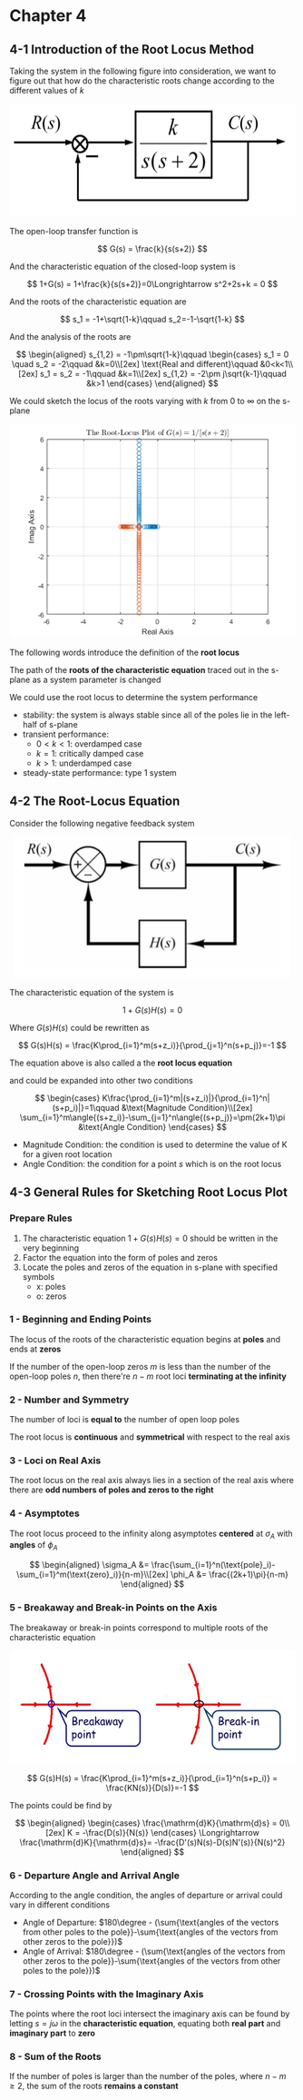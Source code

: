 # Chapter 4

## 4-1 Introduction of the Root Locus Method

Taking the system in the following figure into consideration, we want to figure out that how do the characteristic roots change according to the different values of $k$

<div align = center><img height = 200 src = "../assets/ch4-1.png"></div>

The open-loop transfer function is

$$
G(s) = \frac{k}{s(s+2)}
$$

And the characteristic equation of the closed-loop system is

$$
1+G(s) = 1+\frac{k}{s(s+2)}=0\Longrightarrow s^2+2s+k = 0
$$

And the roots of the characteristic equation are

$$
s_1 = -1+\sqrt{1-k}\qquad s_2=-1-\sqrt{1-k}
$$

And the analysis of the roots are

$$
\begin{aligned}
s_{1,2} = -1\pm\sqrt{1-k}\qquad
\begin{cases}
    s_1 = 0 \quad s_2 = -2\qquad &k=0\\[2ex]
    \text{Real and different}\qquad &0<k<1\\[2ex]
    s_1 = s_2 = -1\qquad &k=1\\[2ex]
    s_{1,2} = -2\pm j\sqrt{k-1}\qquad &k>1
\end{cases}
\end{aligned}
$$

We could sketch the locus of the roots varying with $k$ from $0$ to $\infty$ on the s-plane

<div align = center><img src = "../assets/ch4-2.png"></div>

The following words introduce the definition of the **root locus**

The path of the **roots of the characteristic equation** traced out in the s-plane as a system parameter is changed

We could use the root locus to determine the system performance

- stability: the system is always stable since all of the poles lie in the left-half of s-plane
- transient performance:
  - $0<k<1$: overdamped case
  - $k=1$: critically damped case
  - $k>1$: underdamped case
- steady-state performance: type 1 system

## 4-2 The Root-Locus Equation

Consider the following negative feedback system

<div align = center><img height = 250 src = "../assets/ch4-3.png"></div>

The characteristic equation of the system is

$$
1+G(s)H(s) = 0
$$

Where $G(s)H(s)$ could be rewritten as

$$
G(s)H(s) = \frac{K\prod_{i=1}^m(s+z_i)}{\prod_{j=1}^n(s+p_j)}=-1
$$

The equation above is also called a the **root locus equation**

and could be expanded into other two conditions

$$
\begin{cases}
    K\frac{\prod_{i=1}^m|(s+z_i)|}{\prod_{i=1}^n|(s+p_i)|}=1\qquad &\text{Magnitude Condition}\\[2ex]
    \sum_{i=1}^m\angle{(s+z_i)}-\sum_{j=1}^n\angle{(s+p_j)}=\pm(2k+1)\pi &\text{Angle Condition}
\end{cases}
$$

- Magnitude Condition: the condition is used to determine the value of K for a given root location
- Angle Condition: the condition for a point $s$ which is on the root locus

## 4-3 General Rules for Sketching Root Locus Plot

### Prepare Rules

1. The characteristic equation $1+G(s)H(s)=0$ should be written in the very beginning
2. Factor the equation into the form of poles and zeros
3. Locate the poles and zeros of the equation in s-plane with specified symbols
   - x: poles
   - o: zeros
   
### 1 - Beginning and Ending Points

The locus of the roots of the characteristic equation begins at **poles** and ends at **zeros**

If the number of the open-loop zeros $m$ is less than the number of the open-loop poles $n$, then there're $n-m$ root loci **terminating at the infinity**

### 2 - Number and Symmetry

The number of loci is **equal to** the number of open loop poles

The root locus is **continuous** and **symmetrical** with respect to the real axis

### 3 - Loci on Real Axis

The root locus on the real axis always lies in a section of the real axis where there are **odd numbers of poles and zeros to the right**

### 4 - Asymptotes

The root locus proceed to the infinity along asymptotes **centered** at $\sigma_A$ with **angles** of $\phi_A$

$$
\begin{aligned}
	\sigma_A &= \frac{\sum_{i=1}^n(\text{pole}_i)-\sum_{i=1}^m(\text{zero}_i)}{n-m}\\[2ex]
	\phi_A &= \frac{(2k+1)\pi}{n-m}
\end{aligned}
$$

### 5 - Breakaway and Break-in Points on the Axis

The breakaway or break-in points correspond to multiple roots of the characteristic equation

<div align = center><img height = 200 src = "../assets/ch4-4.jpg"></div>

$$
G(s)H(s) = \frac{K\prod_{i=1}^m(s+z_i)}{\prod_{i=1}^n(s+p_i)} = \frac{KN(s)}{D(s)}=-1
$$

The points could be find by

$$
\begin{aligned}
	\begin{cases}
		\frac{\mathrm{d}K}{\mathrm{d}s} = 0\\[2ex]
		K = -\frac{D(s)}{N(s)}
	\end{cases}
	\Longrightarrow
	\frac{\mathrm{d}K}{\mathrm{d}s}= -\frac{D'(s)N(s)-D(s)N'(s)}{N(s)^2}
\end{aligned}
$$

### 6 - Departure Angle and Arrival Angle

According to the angle condition, the angles of departure or arrival could vary in different conditions

- Angle of Departure: $180\degree - (\sum{\text{angles of the vectors from other poles to the pole}}-\sum{\text{angles of the vectors from other zeros to the pole}})$
- Angle of Arrival: $180\degree - (\sum{\text{angles of the vectors from other zeros to the pole}}-\sum{\text{angles of the vectors from other poles to the pole}})$

### 7 - Crossing Points with the Imaginary Axis

The points where the root loci intersect the imaginary axis can be found by letting $s=j\omega$ in the **characteristic equation**, equating both **real part** and **imaginary part** to **zero**

### 8 - Sum of the Roots

If the number of poles is larger than the number of the poles, where $n-m \geq 2$, the sum of the roots **remains a constant**